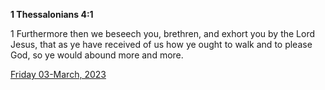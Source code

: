 **1 Thessalonians 4:1**

1 Furthermore then we beseech you, brethren, and exhort you by the Lord Jesus, that as ye have received of us how ye ought to walk and to please God, so ye would abound more and more.

[Friday 03-March, 2023](https://t.me/s/daily_scripture)
